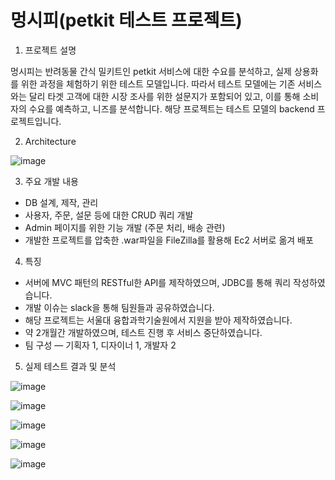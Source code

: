 # 멍시피(petkit 테스트 프로젝트)

1. 프로젝트 설명

  멍시피는 반려동물 간식 밀키트인 petkit 서비스에 대한 수요를 분석하고, 실제 상용화를 위한 과정을 체험하기 위한 테스트 모델입니다.
  따라서 테스트 모델에는 기존 서비스와는 달리 타겟 고객에 대한 시장 조사를 위한 설문지가 포함되어 있고, 이를 통해 소비자의 수요를 예측하고, 니즈를 분석합니다.
  해당 프로젝트는 테스트 모델의 backend 프로젝트입니다.

2. Architecture

  ![image](https://user-images.githubusercontent.com/20418155/172608349-debb44f1-b30f-4ba7-b164-7e0d8eb14d96.png)

3. 주요 개발 내용

  - DB 설계, 제작, 관리
  - 사용자, 주문, 설문 등에 대한 CRUD 쿼리 개발
  - Admin 페이지를 위한 기능 개발 (주문 처리, 배송 관련)
  - 개발한 프로젝트를 압축한 .war파일을 FileZilla를 활용해 Ec2 서버로 옮겨 배포


4. 특징

  - 서버에 MVC 패턴의 RESTful한 API를 제작하였으며, JDBC를 통해 쿼리 작성하였습니다.
  - 개발 이슈는 slack을 통해 팀원들과 공유하였습니다.
  - 해당 프로젝트는 서울대 융합과학기술원에서 지원을 받아 제작하였습니다.
  - 약 2개월간 개발하였으며, 테스트 진행 후 서비스 중단하였습니다.
  - 팀 구성 ― 기획자 1, 디자이너 1, 개발자 2

5. 실제 테스트 결과 및 분석

  ![image](https://user-images.githubusercontent.com/20418155/172610876-c4e091a6-5c7d-410e-9109-fece98571135.png)

  ![image](https://user-images.githubusercontent.com/20418155/172610949-83489783-9911-4ede-aefd-b9bae05ec210.png)

  ![image](https://user-images.githubusercontent.com/20418155/172610988-e3c05b13-afc1-4d27-a859-43c7ec593d0c.png)

  ![image](https://user-images.githubusercontent.com/20418155/172611037-69d79e3e-1046-4291-ab36-e617f1bf3a6f.png)

  ![image](https://user-images.githubusercontent.com/20418155/172611123-aea39755-383f-4498-bdfc-0fc3a3ce052f.png)
